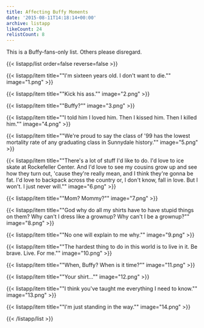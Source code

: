 ```yaml
---
title: Affecting Buffy Moments
date: '2015-08-11T14:18:14+00:00'
archive: listapp
likeCount: 24
relistCount: 8
---
```


This is a Buffy-fans-only list. Others please disregard.

<!--more-->

{{< listapp/list order=false reverse=false >}}

   {{< listapp/item title="\"I'm sixteen years old. I don't want to die.\""
      image="1.png" >}}

   {{< listapp/item title="\"Kick his ass.\""
      image="2.png" >}}

   {{< listapp/item title="\"Buffy?\""
      image="3.png" >}}

   {{< listapp/item title="\"I told him I loved him. Then I kissed him. Then I killed him.\""
      image="4.png" >}}

   {{< listapp/item title="\"We're proud to say the class of '99 has the lowest mortality rate of any graduating class in Sunnydale history.\""
      image="5.png" >}}

   {{< listapp/item title="\"There's a lot of stuff I'd like to do. I'd love to ice skate at Rockefeller Center. And I'd love to see my cousins grow up and see how they turn out, 'cause they're really mean, and I think they're gonna be fat. I'd love to backpack across the country or, I don't know, fall in love. But I won't. I just never will.\""
      image="6.png" >}}

   {{< listapp/item title="\"Mom? Mommy?\""
      image="7.png" >}}

   {{< listapp/item title="\"God why do all my shirts have to have stupid things on them? Why can't I dress like a grownup? Why can't I be a grownup?\""
      image="8.png" >}}

   {{< listapp/item title="\"No one will explain to me why.\""
      image="9.png" >}}

   {{< listapp/item title="\"The hardest thing to do in this world is to live in it. Be brave. Live. For me.\""
      image="10.png" >}}

   {{< listapp/item title="\"When, Buffy? When is it time?\""
      image="11.png" >}}

   {{< listapp/item title="\"Your shirt…\""
      image="12.png" >}}

   {{< listapp/item title="\"I think you've taught me everything I need to know.\""
      image="13.png" >}}

   {{< listapp/item title="\"I'm just standing in the way.\""
      image="14.png" >}}

{{< /listapp/list >}}

